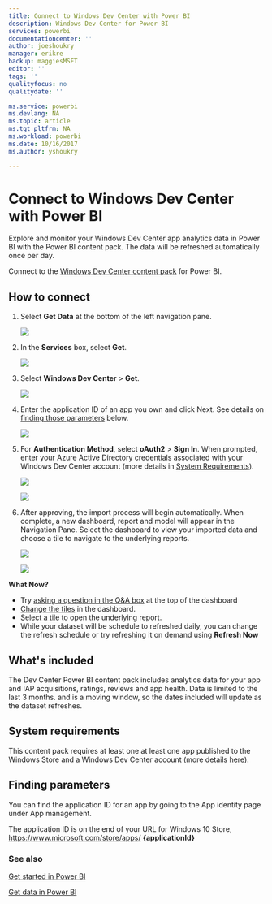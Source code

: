 ```yaml
---
title: Connect to Windows Dev Center with Power BI
description: Windows Dev Center for Power BI
services: powerbi
documentationcenter: ''
author: joeshoukry
manager: erikre
backup: maggiesMSFT
editor: ''
tags: ''
qualityfocus: no
qualitydate: ''

ms.service: powerbi
ms.devlang: NA
ms.topic: article
ms.tgt_pltfrm: NA
ms.workload: powerbi
ms.date: 10/16/2017
ms.author: yshoukry

---
```

# Connect to Windows Dev Center with Power BI
Explore and monitor your Windows Dev Center app analytics data in Power BI with the Power BI content pack. The data will be refreshed automatically once per day.

Connect to the [Windows Dev Center content pack](https://app.powerbi.com/getdata/services/devcenter) for Power BI.

## How to connect
1. Select **Get Data** at the bottom of the left navigation pane.
   
   ![](media/powerbi-content-pack-windows-dev-center/getdata.png)
2. In the **Services** box, select **Get**.
   
   ![](media/powerbi-content-pack-windows-dev-center/services.PNG)
3. Select **Windows Dev Center** \>  **Get**.
   
   ![](media/powerbi-content-pack-windows-dev-center/windowsdev.png)
4. Enter the application ID of an app you own and click Next. See details on [finding those parameters](#FindingParams) below.
   
   ![](media/powerbi-content-pack-windows-dev-center/params.png)
5. For **Authentication Method**, select **oAuth2** \> **Sign In**. When prompted, enter your Azure Active Directory credentials associated with your Windows Dev Center account (more details in [System Requirements](#Requirements)).
   
    ![](media/powerbi-content-pack-windows-dev-center/creds.png)
   
    ![](media/powerbi-content-pack-windows-dev-center/creds2.png)
6. After approving, the import process will begin automatically. When complete, a new dashboard, report and model will appear in the Navigation Pane. Select the dashboard to view your imported data and choose a tile to navigate to the underlying reports.
   
    ![](media/powerbi-content-pack-windows-dev-center/dashboard.png)
   
    ![](media/powerbi-content-pack-windows-dev-center/report.png)

**What Now?**

* Try [asking a question in the Q&A box](powerbi-service-q-and-a.md) at the top of the dashboard
* [Change the tiles](powerbi-service-edit-a-tile-in-a-dashboard.md) in the dashboard.
* [Select a tile](powerbi-service-dashboard-tiles.md) to open the underlying report.
* While your dataset will be schedule to refreshed daily, you can change the refresh schedule or try refreshing it on demand using **Refresh Now**

## What's included
The Dev Center Power BI content pack includes analytics data for your app and IAP acquisitions, ratings, reviews and app health. Data is limited to the last 3 months. and is a moving window, so the dates included will update as the dataset refreshes.

<a name="Requirements"></a>

## System requirements
This content pack requires at least one at least one app published to the Windows Store and a Windows Dev Center account (more details [here](https://msdn.microsoft.com/windows/uwp/publish/manage-account-users)).

<a name="FindingParams"></a>

## Finding parameters
You can find the application ID for an app by going to the App identity page under App management.

The application ID is on the end of your URL for Windows 10 Store, https://www.microsoft.com/store/apps/ **{applicationId}**

### See also
[Get started in Power BI](powerbi-service-get-started.md)

[Get data in Power BI](service-get-data.md)

